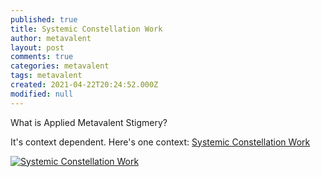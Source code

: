```yaml
---
published: true
title: Systemic Constellation Work
author: metavalent
layout: post
comments: true
categories: metavalent
tags: metavalent
created: 2021-04-22T20:24:52.000Z
modified: null
---
```


What is Applied Metavalent Stigmery?

It's context dependent. Here's one context: [Systemic Constellation Work](http://www.thehaguecenter.org/systemic-constellation-work/)

[![Systemic Constellation Work]({{site.baseurl}}//assets/images/THC-use-of-SCW.jpg)](http://www.thehaguecenter.org/systemic-constellation-work/)

